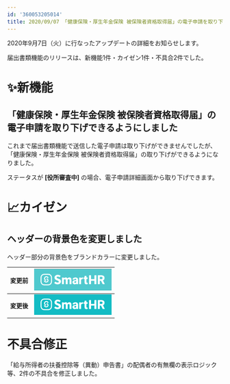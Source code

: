 ```yaml
---
id: '360053205014'
title: 2020/09/07 「健康保険・厚生年金保険 被保険者資格取得届」の電子申請を取り下げできるようにしました 他3件
---
```

2020年9月7日（火）に行なったアップデートの詳細をお知らせします。

届出書類機能のリリースは、新機能1件・カイゼン1件・不具合2件でした。

# ✨新機能

## 「健康保険・厚生年金保険 被保険者資格取得届」の電子申請を取り下げできるようにしました

これまで届出書類機能で送信した電子申請は取り下げができませんでしたが、「健康保険・厚生年金保険 被保険者資格取得届」の取り下げができるようになりました。

ステータスが **\[役所審査中\]** の場合、電子申請詳細画面から取り下げできます。

# 📈カイゼン

## ヘッダーの背景色を変更しました

ヘッダー部分の背景色をブランドカラーに変更しました。

| **変更前** | ![upload_51f273c24810cab2a2b37c93cb832ad3-2.png](./upload_51f273c24810cab2a2b37c93cb832ad3-2.png) |
| --- | --- |
| **変更後** | ![upload_273ee1ec9344b54ce3913e97301fb9a4-2.png](./upload_273ee1ec9344b54ce3913e97301fb9a4-2.png) |

# 不具合修正

「給与所得者の扶養控除等（異動）申告書」の配偶者の有無欄の表示ロジック等、2件の不具合を修正しました。
